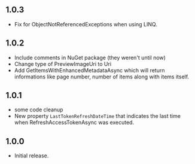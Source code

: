 ## 1.0.3
- Fix for ObjectNotReferencedExceptions when using LINQ.

## 1.0.2
- Include comments in NuGet package (they weren't until now)
- Change type of PreviewImageUri to Uri
- Add GetItemsWithEnhancedMetadataAsync which will return informations like page number, number of items along with items itself.

## 1.0.1
- some code cleanup
- New property `LastTokenRefreshDateTime` that indicates the last time when RefreshAccessTokenAsync was executed.

## 1.0.0
- Initial release.